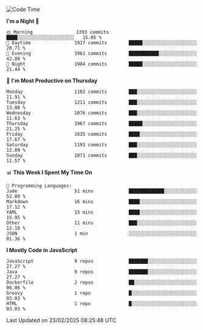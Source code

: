 <!--START_SECTION:waka-->
![Code Time](http://img.shields.io/badge/Code%20Time-1%2C340%20hrs%2053%20mins-blue)

**I'm a Night 🦉** 

```text
🌞 Morning                1393 commits        ████░░░░░░░░░░░░░░░░░░░░░   15.05 % 
🌆 Daytime                1917 commits        █████░░░░░░░░░░░░░░░░░░░░   20.71 % 
🌃 Evening                3961 commits        ███████████░░░░░░░░░░░░░░   42.80 % 
🌙 Night                  1984 commits        █████░░░░░░░░░░░░░░░░░░░░   21.44 % 
```
📅 **I'm Most Productive on Thursday** 

```text
Monday                   1102 commits        ███░░░░░░░░░░░░░░░░░░░░░░   11.91 % 
Tuesday                  1211 commits        ███░░░░░░░░░░░░░░░░░░░░░░   13.08 % 
Wednesday                1076 commits        ███░░░░░░░░░░░░░░░░░░░░░░   11.63 % 
Thursday                 1967 commits        █████░░░░░░░░░░░░░░░░░░░░   21.25 % 
Friday                   1635 commits        ████░░░░░░░░░░░░░░░░░░░░░   17.67 % 
Saturday                 1193 commits        ███░░░░░░░░░░░░░░░░░░░░░░   12.89 % 
Sunday                   1071 commits        ███░░░░░░░░░░░░░░░░░░░░░░   11.57 % 
```


📊 **This Week I Spent My Time On** 

```text
💬 Programming Languages: 
Jade                     51 mins             █████████████░░░░░░░░░░░░   52.09 % 
Markdown                 16 mins             ████░░░░░░░░░░░░░░░░░░░░░   17.12 % 
YAML                     15 mins             ████░░░░░░░░░░░░░░░░░░░░░   15.95 % 
Other                    11 mins             ███░░░░░░░░░░░░░░░░░░░░░░   12.18 % 
JSON                     1 min               ░░░░░░░░░░░░░░░░░░░░░░░░░   01.36 % 
```

**I Mostly Code in JavaScript** 

```text
JavaScript               9 repos             ███████░░░░░░░░░░░░░░░░░░   27.27 % 
Java                     9 repos             ███████░░░░░░░░░░░░░░░░░░   27.27 % 
Dockerfile               2 repos             ██░░░░░░░░░░░░░░░░░░░░░░░   06.06 % 
Groovy                   1 repo              █░░░░░░░░░░░░░░░░░░░░░░░░   03.03 % 
HTML                     1 repo              █░░░░░░░░░░░░░░░░░░░░░░░░   03.03 % 
```




 Last Updated on 23/02/2025 08:25:48 UTC
<!--END_SECTION:waka-->

